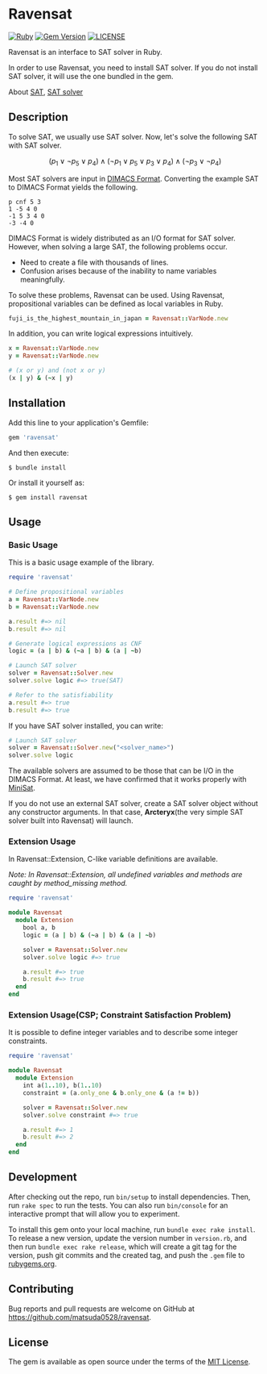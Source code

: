 # Ravensat

[![Ruby](https://github.com/matsuda0528/ravensat/actions/workflows/main.yml/badge.svg)](https://github.com/matsuda0528/ravensat/actions/workflows/main.yml)
[![Gem Version](https://badge.fury.io/rb/ravensat.svg)](https://badge.fury.io/rb/ravensat)
[![LICENSE](https://img.shields.io/github/license/matsuda0528/ravensat)](https://opensource.org/licenses/MIT)

Ravensat is an interface to SAT solver in Ruby.

In order to use Ravensat, you need to install SAT solver.
If you do not install SAT solver, it will use the one bundled in the gem.

About [SAT](https://en.wikipedia.org/wiki/Boolean_satisfiability_problem), [SAT solver](https://en.wikipedia.org/wiki/SAT_solver)

## Description
To solve SAT, we usually use SAT solver.
Now, let's solve the following SAT with SAT solver.

$$(p_{1} \lor \lnot p_{5} \lor p_{4}) \land (\lnot p_{1} \lor p_{5} \lor p_{3} \lor p_{4}) \land (\lnot p_{3} \lor \lnot p_{4})$$
<!-- <p align="center"> -->
<!-- <img src="https://latex.codecogs.com/svg.image?\inline&space;\large&space;\bg{white}(1&space;\lor&space;\lnot&space;5&space;\lor&space;4)&space;\land&space;(\lnot&space;1&space;\lor&space;5&space;\lor&space;3&space;\lor&space;4)&space;\land&space;(\lnot&space;3&space;\lor&space;\lnot&space;4)" style="background-color:white;"/> -->
<!-- </p> -->

Most SAT solvers are input in [DIMACS Format](https://www.cs.utexas.edu/users/moore/acl2/manuals/current/manual/index-seo.php/SATLINK____DIMACS).
Converting the example SAT to DIMACS Format yields the following.

```DIMACS Format
p cnf 5 3
1 -5 4 0
-1 5 3 4 0
-3 -4 0
```
DIMACS Format is widely distributed as an I/O format for SAT solver.
However, when solving a large SAT, the following problems occur.
- Need to create a file with thousands of lines.
- Confusion arises because of the inability to name variables meaningfully.

To solve these problems, Ravensat can be used.
Using Ravensat, propositional variables can be defined as local variables in Ruby.
```ruby
fuji_is_the_highest_mountain_in_japan = Ravensat::VarNode.new
```
In addition, you can write logical expressions intuitively.
```ruby
x = Ravensat::VarNode.new
y = Ravensat::VarNode.new

# (x or y) and (not x or y)
(x | y) & (~x | y)
```


## Installation

Add this line to your application's Gemfile:

```ruby
gem 'ravensat'
```

And then execute:

    $ bundle install

Or install it yourself as:

    $ gem install ravensat

## Usage
### Basic Usage
This is a basic usage example of the library.
```ruby
require 'ravensat'

# Define propositional variables
a = Ravensat::VarNode.new
b = Ravensat::VarNode.new

a.result #=> nil
b.result #=> nil

# Generate logical expressions as CNF
logic = (a | b) & (~a | b) & (a | ~b)

# Launch SAT solver
solver = Ravensat::Solver.new
solver.solve logic #=> true(SAT)

# Refer to the satisfiability
a.result #=> true
b.result #=> true
```

If you have SAT solver installed, you can write:
```ruby
# Launch SAT solver
solver = Ravensat::Solver.new("<solver_name>")
solver.solve logic
```
The available solvers are assumed to be those that can be I/O in the DIMACS Format.
At least, we have confirmed that it works properly with [MiniSat](https://github.com/niklasso/minisat).

If you do not use an external SAT solver, create a SAT solver object without any constructor arguments.
In that case, **Arcteryx**(the very simple SAT solver built into Ravensat) will launch.

### Extension Usage
In Ravensat::Extension, C-like variable definitions are available.

*Note: In Ravensat::Extension, all undefined variables and methods are caught by method_missing method.*

```ruby
require 'ravensat'

module Ravensat
  module Extension
    bool a, b
    logic = (a | b) & (~a | b) & (a | ~b)

    solver = Ravensat::Solver.new
    solver.solve logic #=> true

    a.result #=> true
    b.result #=> true
  end
end
```

### Extension Usage(CSP; Constraint Satisfaction Problem)
It is possible to define integer variables and to describe some integer constraints.
```ruby
require 'ravensat'

module Ravensat
  module Extension
    int a(1..10), b(1..10)
    constraint = (a.only_one & b.only_one & (a != b))

    solver = Ravensat::Solver.new
    solver.solve constraint #=> true

    a.result #=> 1
    b.result #=> 2
  end
end
```

## Development

After checking out the repo, run `bin/setup` to install dependencies. Then, run `rake spec` to run the tests. You can also run `bin/console` for an interactive prompt that will allow you to experiment.

To install this gem onto your local machine, run `bundle exec rake install`. To release a new version, update the version number in `version.rb`, and then run `bundle exec rake release`, which will create a git tag for the version, push git commits and the created tag, and push the `.gem` file to [rubygems.org](https://rubygems.org).

## Contributing

Bug reports and pull requests are welcome on GitHub at https://github.com/matsuda0528/ravensat.

## License

The gem is available as open source under the terms of the [MIT License](https://opensource.org/licenses/MIT).
